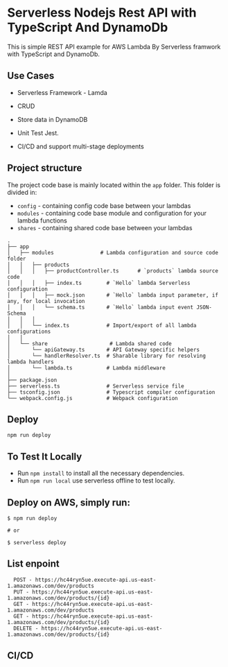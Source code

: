 # Serverless Nodejs Rest API with TypeScript And DynamoDb

This is simple REST API example for AWS Lambda By Serverless framwork with TypeScript and DynamoDb.

## Use Cases

* Serverless Framework - Lamda

* CRUD

* Store data in DynamoDB

* Unit Test Jest. 

* CI/CD and support multi-stage deployments

## Project structure

The project code base is mainly located within the `app` folder. This folder is divided in:

- `config` - containing config code base between your lambdas
- `modules` - containing code base module and configuration for your lambda functions
- `shares` - containing shared code base between your lambdas
```
.
├── app
│   ├── modules               # Lambda configuration and source code folder
│   │   ├── products
│   │   │   ├── productController.ts      # `products` lambda source code
│   │   │   ├── index.ts        # `Hello` lambda Serverless configuration
│   │   │   ├── mock.json       # `Hello` lambda input parameter, if any, for local invocation
│   │   │   └── schema.ts       # `Hello` lambda input event JSON-Schema
│   │   │
│   │   └── index.ts            # Import/export of all lambda configurations
│   │
│   └── share                    # Lambda shared code
│       └── apiGateway.ts       # API Gateway specific helpers
│       └── handlerResolver.ts  # Sharable library for resolving lambda handlers
│       └── lambda.ts           # Lambda middleware
│
├── package.json
├── serverless.ts               # Serverless service file
├── tsconfig.json               # Typescript compiler configuration
└── webpack.config.js           # Webpack configuration
```
## Deploy

```
npm run deploy

```
## To Test It Locally

* Run ```npm install``` to install all the necessary dependencies.
* Run ```npm run local``` use serverless offline to test locally. 

## Deploy on AWS, simply run:

```
$ npm run deploy

# or

$ serverless deploy
```

## List enpoint

```
  POST - https://hc44ryn5ue.execute-api.us-east-1.amazonaws.com/dev/products
  PUT - https://hc44ryn5ue.execute-api.us-east-1.amazonaws.com/dev/products/{id}
  GET - https://hc44ryn5ue.execute-api.us-east-1.amazonaws.com/dev/products
  GET - https://hc44ryn5ue.execute-api.us-east-1.amazonaws.com/dev/products/{id}
  DELETE - https://hc44ryn5ue.execute-api.us-east-1.amazonaws.com/dev/products/{id}
```
## CI/CD
